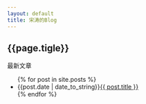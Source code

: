 ```yaml
---
layout: default
title: 宋涛的Blog
---
```

<h2>{{page.tigle}}</h2>
<p>最新文章</p>
<ul>
	{% for post in site.posts %}
		<li>{{post.date | date_to_string}}<a href="{{site.baseurl}}{{post.url}}">{{ post.title }}</a></li>
	{% endfor %}
</ul>

